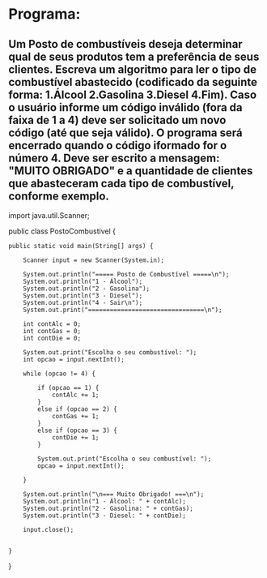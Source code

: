# Programa:

## Um Posto de combustíveis deseja determinar qual de seus produtos tem a preferência de seus clientes. Escreva um algoritmo para ler o tipo de combustível abastecido (codificado da seguinte forma: 1.Álcool 2.Gasolina 3.Diesel 4.Fim). Caso o usuário informe um código inválido (fora da faixa de 1 a 4) deve ser solicitado um novo código (até que seja válido). O programa será encerrado quando o código iformado for o número 4. Deve ser escrito a mensagem: "MUITO OBRIGADO" e a quantidade de clientes que abasteceram cada tipo de combustível, conforme exemplo. 

import java.util.Scanner;

public class PostoCombustivel {

	public static void main(String[] args) {
		
		Scanner input = new Scanner(System.in);
		
		System.out.println("===== Posto de Combustível =====\n");
		System.out.println("1 - Álcool");
		System.out.println("2 - Gasolina");
		System.out.println("3 - Diesel");
		System.out.println("4 - Sair\n");
		System.out.print("================================\n");
		
		int contAlc = 0;
		int contGas = 0;
		int contDie = 0;
		
		System.out.print("Escolha o seu combustível: ");
		int opcao = input.nextInt();
		
		while (opcao != 4) {
			
			if (opcao == 1) {
				contAlc += 1;
			}
			else if (opcao == 2) {
				contGas += 1;
			}
			else if (opcao == 3) {
				contDie += 1;
			}
			
			System.out.print("Escolha o seu combustível: ");
			opcao = input.nextInt();
			  
		}
		
		System.out.println("\n=== Muito Obrigado! ===\n");
		System.out.println("1 - Álcool: " + contAlc);
		System.out.println("2 - Gasolina: " + contGas);
		System.out.println("3 - Diesel: " + contDie);
		
		input.close();
		

	}

}
